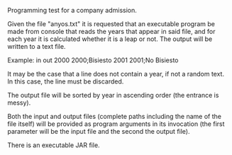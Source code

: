Programming test for a company admission. 

Given the file "anyos.txt" it is requested that an executable program be made from
console that reads the years that appear in said file, and for each year it is calculated
whether it is a leap or not. The output will be written to a text file.

Example:
            in              out
            2000            2000;Bisiesto
            2001            2001;No Bisiesto

It may be the case that a line does not contain a year, if not a random text.
In this case, the line must be discarded.

The output file will be sorted by year in ascending order (the entrance is messy).

Both the input and output files (complete paths including the
name of the file itself) will be provided as program arguments
in its invocation (the first parameter will be the input file and the second the
output file).

There is an executable JAR file.
